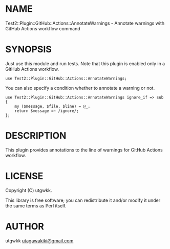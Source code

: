 # NAME

Test2::Plugin::GitHub::Actions::AnnotateWarnings - Annotate warnings with GitHub Actions workflow command

# SYNOPSIS

Just use this module and run tests. Note that this plugin is enabled only in a GitHub Actions workflow.

    use Test2::Plugin::GitHub::Actions::AnnotateWarnings;

You can also specify a condition whether to annotate a warning or not.

    use Test2::Plugin::GitHub::Actions::AnnotateWarnings ignore_if => sub {
        my ($message, $file, $line) = @_;
        return $message =~ /ignore/;
    };

# DESCRIPTION

This plugin provides annotations to the line of warnings for GitHub Actions workflow.

# LICENSE

Copyright (C) utgwkk.

This library is free software; you can redistribute it and/or modify
it under the same terms as Perl itself.

# AUTHOR

utgwkk <utagawakiki@gmail.com>
